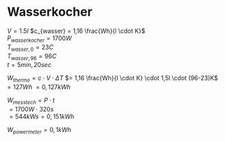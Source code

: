 # Wasserkocher

$V = 1.5l$
$c_{wasser} = 1,16 \frac{Wh}{l \cdot K}$  
$P_{wasserkocher} = 1700W$  
$T_{wasser,0} = 23C$  
$T_{wasser,96} = 96C$  
$t = 5min, 20sec$  

$W_{thermo} = c \cdot V \cdot \Delta T$
$= 1,16 \frac{Wh}{l \cdot K} \cdot 1,5l \cdot (96-23)K$
$= 127 Wh$
$= 0,127 kWh$

$W_{messtech} = P \cdot t$  
$= 1700W \cdot 320s$  
$= 544kWs = 0,151 kWh$  

$W_{powermeter} = 0,1 kWh$  
